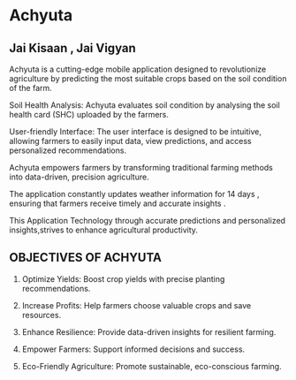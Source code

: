# Achyuta
## Jai Kisaan , Jai Vigyan 

Achyuta is a cutting-edge mobile application designed to revolutionize agriculture by predicting the most suitable crops based on the soil condition of the farm.

Soil Health Analysis: Achyuta evaluates soil condition by analysing the soil health card (SHC) uploaded by the farmers.

User-friendly Interface: The user interface is designed to be intuitive, allowing farmers to easily input data, view predictions, and access personalized recommendations.

Achyuta empowers farmers  by transforming traditional farming methods into data-driven, precision agriculture. 

The application constantly updates weather information for 14 days , ensuring that farmers receive timely and accurate insights .

This Application Technology   through accurate predictions and personalized insights,strives to enhance agricultural productivity.



## OBJECTIVES OF ACHYUTA

1. Optimize Yields: Boost crop yields with precise planting recommendations.

2. Increase Profits: Help farmers choose valuable crops and save resources.

3. Enhance Resilience: Provide data-driven insights for resilient farming.

4. Empower Farmers: Support informed decisions and success.

5. Eco-Friendly Agriculture: Promote sustainable, eco-conscious farming.

